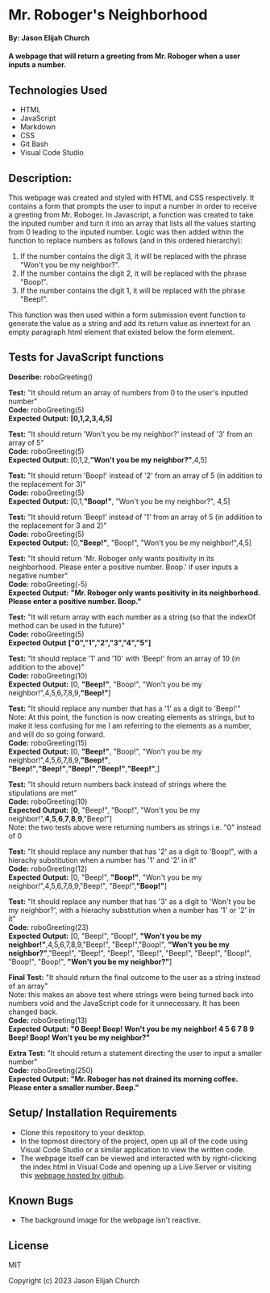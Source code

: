 # Mr. Roboger's Neighborhood

#### By: Jason Elijah Church

#### A webpage that will return a greeting from Mr. Roboger when a user inputs a number.

## Technologies Used

* HTML
* JavaScript
* Markdown
* CSS
* Git Bash
* Visual Code Studio

## Description:

This webpage was created and styled with HTML and CSS respectively. It contains a form that prompts the user to input a number in order to receive a greeting from Mr. Roboger. In Javascript, a function was created to take the inputed number and turn it into an array that lists all the values starting from 0 leading to the inputed number. Logic was then added within the function to replace numbers as follows (and in this ordered hierarchy):
1. If the number contains the digit 3, it will be replaced with the phrase "Won't you be my neighbor?".
2. If the number contains the digit 2, it will be replaced with the phrase "Boop!".
3. If the number contains the digit 1, it will be replaced with the phrase "Beep!".

This function was then used within a form submission event function to generate the value as a string and add its return value as innertext for an empty paragraph html element that existed below the form element. 

## Tests for JavaScript functions

**Describe:** roboGreeting()

**Test:** "It should return an array of numbers from 0 to the user's inputted number"\
**Code:** roboGreeting(5)\
**Expected Output:**
    **[0,1,2,3,4,5]**

**Test:** "It should return 'Won't you be my neighbor?' instead of '3' from an array of 5"\
**Code:** roboGreeting(5)\
**Expected Output:** 
    [0,1,2,**"Won't you be my neighbor?"**,4,5]

**Test:** "It should return 'Boop!' instead of '2' from an array of 5 (in addition to  the replacement for 3)"\
**Code:** roboGreeting(5)\
**Expected Output:** 
    [0,1,**"Boop!"**, "Won't you be my neighbor?", 4,5]

**Test:** "It should return 'Beep!' instead of '1' from an array of 5 (in addiition to the replacement for 3 and 2)"\
**Code:** roboGreeting(5)\
**Expected Output:** 
    [0,**"Beep!"**, "Boop!", "Won't you be my neighbor!",4,5]

**Test:** "It should return 'Mr. Roboger only wants positivity in its neighborhood. Please enter a positive number. Boop.' if user inputs a negative number"\
**Code:** roboGreeting(-5)\
**Expected Output:** 
    **"Mr. Roboger only wants positivity in its neighborhood. Please enter a positive number. Boop."**

**Test:** "It will return array with each number as a string (so that the indexOf method can be used in the future)"\
**Code:** roboGreeting(5)\
**Expected Output** 
    **["0","1","2","3","4","5"]**

**Test:** "It should replace '1' and '10' with 'Beep!' from an array of 10 (in addition to the above)"\
**Code:** roboGreeting(10)\
**Expected Output:** 
    [0, **"Beep!"**, "Boop!", "Won't you be my neighbor!",4,5,6,7,8,9,**"Beep!"**]

**Test:** "It should replace any number that has a '1' as a digit to 'Beep!'"\
    Note: At this point, the function is now creating elements as strings, but to make it less confusing for me I am referring to the elements as a number, and will do so going forward.\
**Code:** roboGreeting(15)\
**Expected Output:** 
    [0, **"Beep!"**, "Boop!", "Won't you be my neighbor!",4,5,6,7,8,9,**"Beep!"**, **"Beep!"**,**"Beep!"**,**"Beep!"**,**"Beep!"**,**"Beep!"**,]

**Test:** "It should return numbers back instead of strings where the stipulations are met"\
**Code:** roboGreeting(10)\
**Expected Output:** 
    [**0**, "Beep!", "Boop!", "Won't you be my neighbor!",**4**,**5**,**6**,**7**,**8**,**9**,"Beep!"]\
    Note: the two tests above were returning numbers as strings i.e. "0" instead of 0

**Test:** "It should replace any number that has '2' as a digit to 'Boop!", with a hierachy substitution when a number has '1' and '2' in it"\
**Code:** roboGreeting(12)\
**Expected Output:** 
    [0, "Beep!", **"Boop!"**, "Won't you be my neighbor!",4,5,6,7,8,9,"Beep!", "Beep!",**"Boop!"**]

**Test:** "It should replace any number that has '3' as a digit to 'Won't you be my neighbor?', with a hierachy substitution when a number has '1' or '2' in it"\
**Code:** roboGreeting(23)\
**Expected Output:** 
    [0, "Beep!", "Boop!", **"Won't you be my neighbor!"**,4,5,6,7,8,9,"Beep!", "Beep!","Boop!", **"Won't you be my neighbor?"**,"Beep!", "Beep!", "Beep!", "Beep!", "Beep!", "Beep!", "Boop!", "Boop!", "Boop!", **"Won't you be my neighbor?"**]

**Final Test:** "It should return the final outcome to the user as a string instead of an array"\
    Note: this makes an above test where strings were being turned back into numbers void and the JavaScript code for it unnecessary. It has been changed back.\
**Code:** roboGreeting(13)\
**Expected Output:** 
    **"0 Beep! Boop! Won't you be my neighbor! 4 5 6 7 8 9 Beep! Boop! Won't you be my neighbor?"**

**Extra Test:** "It should return a statement directing the user to input a smaller number"\
**Code:** roboGreeting(250)\
**Expected Output:** 
    **"Mr. Roboger has not drained its morning coffee. Please enter a smaller number. Beep."**

## Setup/ Installation Requirements

* Clone this repository to your desktop.
* In the topmost directory of the project, open up all of the code using Visual Code Studio or a similar application to view the written code.
* The webpage itself can be viewed and interacted with by right-clicking the index.html in Visual Code and opening up a Live Server or visiting this [webpage hosted by github](http://elijahchurch.github.io/Roboger-Neighborhood).

## Known Bugs

* The background image for the webpage isn't reactive.

## License

MIT

Copyright (c) 2023 Jason Elijah Church
